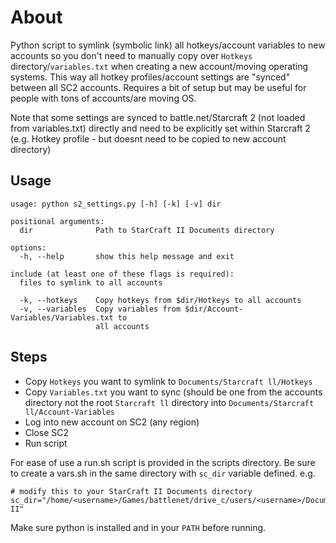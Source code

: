 # About
Python script to symlink (symbolic link) all hotkeys/account variables to new accounts so you don't need to manually copy over `Hotkeys` directory/`variables.txt` when creating a new account/moving operating systems. This way all hotkey profiles/account settings are "synced" between all SC2 accounts. Requires a bit of setup but may be useful for people with tons of accounts/are moving OS.

Note that some settings are synced to battle.net/Starcraft 2 (not loaded from variables.txt) directly and need to be explicitly set within Starcraft 2 (e.g. Hotkey profile - but doesnt need to be copied to new account directory)

## Usage
```
usage: python s2_settings.py [-h] [-k] [-v] dir

positional arguments:
  dir              Path to StarCraft II Documents directory

options:
  -h, --help       show this help message and exit

include (at least one of these flags is required):
  files to symlink to all accounts

  -k, --hotkeys    Copy hotkeys from $dir/Hotkeys to all accounts
  -v, --variables  Copy variables from $dir/Account-Variables/Variables.txt to
                   all accounts
```

## Steps
- Copy `Hotkeys` you want to symlink to `Documents/Starcraft ll/Hotkeys`
- Copy `Variables.txt` you want to sync (should be one from the accounts directory not the root `Starcraft ll` directory into `Documents/Starcraft ll/Account-Variables`
- Log into new account on SC2 (any region) 
- Close SC2
- Run script

For ease of use a run.sh script is provided in the scripts directory. Be sure to create a vars.sh in the same directory with `sc_dir` variable defined.
e.g.
```
# modify this to your StarCraft II Documents directory
sc_dir="/home/<username>/Games/battlenet/drive_c/users/<username>/Documents/StarCraft II"
```

Make sure python is installed and in your `PATH` before running.

